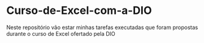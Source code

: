 # Curso-de-Excel-com-a-DIO
Neste repositório vão estar minhas tarefas executadas que foram propostas durante o curso de Excel ofertado pela DIO 
